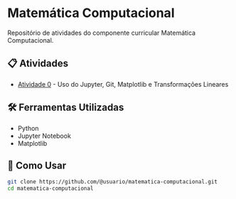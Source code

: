 # Matemática Computacional

Repositório de atividades do componente curricular Matemática Computacional.

## 📋 Atividades

- [Atividade 0](atividade-0/) - Uso do Jupyter, Git, Matplotlib e Transformações Lineares

## 🛠 Ferramentas Utilizadas

- Python
- Jupyter Notebook
- Matplotlib

## 📝 Como Usar

```bash
git clone https://github.com/@usuario/matematica-computacional.git
cd matematica-computacional

